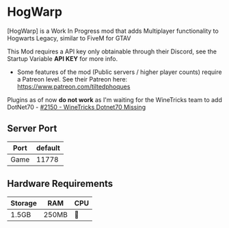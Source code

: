 # HogWarp
[HogWarp] is a Work In Progress mod that adds Multiplayer functionality to Hogwarts Legacy, similar to FiveM for GTAV


This Mod requires a API key only obtainable through their Discord, see the Startup Variable **API KEY** for more info.
- Some features of the mod (Public servers / higher player counts) require a Patreon level. See their Patreon here: https://www.patreon.com/tiltedphoques

Plugins as of now **do not work** as I'm waiting for the WineTricks team to add DotNet70 - [#2150 - WineTricks Dotnet70 Missing](https://github.com/Winetricks/winetricks/issues/2150#issue-1993072450)

## Server Port
| Port    | default |
|---------|---------|
| Game    | 11778   |

## Hardware Requirements
| Storage | RAM     | CPU |
|---------|---------|-----|
| 1.5GB   | 250MB   | 🥔  |

